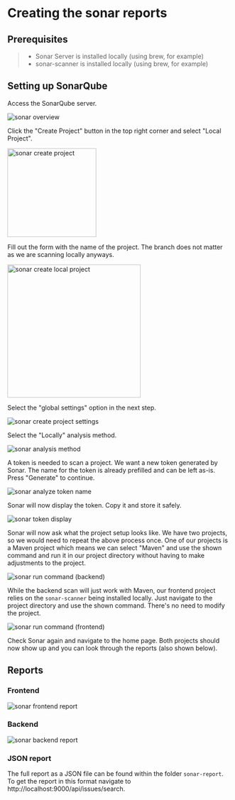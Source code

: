 # Creating the sonar reports

## Prerequisites

> - Sonar Server is installed locally (using brew, for example)
> - sonar-scanner is installed locally (using brew, for example)

## Setting up SonarQube

Access the SonarQube server.

<img src="img/sonar-overview.png" alt="sonar overview"/>

Click the "Create Project" button in the top right corner and select "Local Project".

<img src="img/sonar-create-project.png" alt="sonar create project" width="200"/>

Fill out the form with the name of the project. The branch does not matter as we are scanning locally anyways.

<img src="img/sonar-create-local-project.png" alt="sonar create local project" width="300"/>

Select the "global settings" option in the next step.

<img src="img/sonar-create-project-settings.png" alt="sonar create project settings" />

Select the "Locally" analysis method.

<img src="img/sonar-analysis-method.png" alt="sonar analysis method" />

A token is needed to scan a project. We want a new token generated by Sonar. The name for the token is already prefilled and can be left as-is. Press "Generate" to continue.

<img src="img/sonar-analyze-token-name.png" alt="sonar analyze token name" />

Sonar will now display the token. Copy it and store it safely.

<img src="img/sonar-token-display.png" alt="sonar token display" />

Sonar will now ask what the project setup looks like. We have two projects, so we would need to repeat the above process once. One of our projects is a Maven project which means we can select "Maven" and use the shown command and run it in our project directory without having to make adjustments to the project.

<img src="img/sonar-run-command-backend.png" alt="sonar run command (backend)" />

While the backend scan will just work with Maven, our frontend project relies on the `sonar-scanner` being installed locally. Just navigate to the project directory and use the shown command. There's no need to modify the project.

<img src="img/sonar-run-command-frontend.png" alt="sonar run command (frontend)" />

Check Sonar again and navigate to the home page. Both projects should now show up and you can look through the reports (also shown below).

## Reports

### Frontend

<img src="sonar-report/frontend.png" alt="sonar frontend report"/>

### Backend

<img src="sonar-report/backend.png" alt="sonar backend report"/>

### JSON report

The full report as a JSON file can be found within the folder `sonar-report`. To get the report in this format navigate to http://localhost:9000/api/issues/search.
